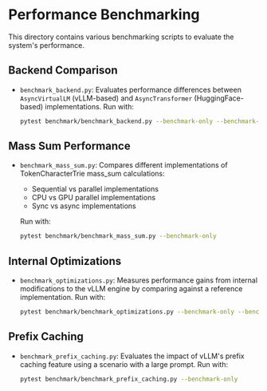 # Performance Benchmarking

This directory contains various benchmarking scripts to evaluate the system's performance.

## Backend Comparison
* `benchmark_backend.py`: Evaluates performance differences between `AsyncVirtualLM` (vLLM-based) and `AsyncTransformer` (HuggingFace-based) implementations. Run with:

    ```bash
    pytest benchmark/benchmark_backend.py --benchmark-only --benchmark-group-by=func
    ```

## Mass Sum Performance
* `benchmark_mass_sum.py`: Compares different implementations of TokenCharacterTrie mass_sum calculations:
  - Sequential vs parallel implementations
  - CPU vs GPU parallel implementations
  - Sync vs async implementations
  
  Run with:
  
    ```bash
    pytest benchmark/benchmark_mass_sum.py --benchmark-only
    ```

## Internal Optimizations
* `benchmark_optimizations.py`: Measures performance gains from internal modifications to the vLLM engine by comparing against a reference implementation. Run with:
  
    ```bash
    pytest benchmark/benchmark_optimizations.py --benchmark-only --benchmark-group-by=func
    ```

## Prefix Caching
* `benchmark_prefix_caching.py`: Evaluates the impact of vLLM's prefix caching feature using a scenario with a large prompt. Run with:
  
    ```bash
    pytest benchmark/benchmark_prefix_caching.py --benchmark-only
    ```

